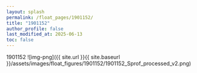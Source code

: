```yaml
---
layout: splash
permalink: /float_pages/1901152/
title: "1901152"
author_profile: false
last_modified_at: 2025-06-13
toc: false
---
```

 
1901152
![img-png]({{ site.url }}{{ site.baseurl }}/assets/images/float_figures/1901152/1901152_Sprof_processed_v2.png)
